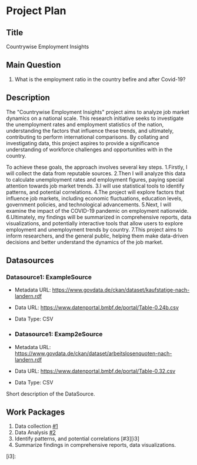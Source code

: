 # Project Plan

## Title
<!-- Give your project a short title. -->
Countrywise Employment Insights

## Main Question

<!-- Think about one main question you want to answer based on the data. -->
1. What is the employment ratio in the country befire and after Covid-19?

## Description

<!-- Describe your data science project in max. 200 words. Consider writing about why and how you attempt it. -->
The "Countrywise Employment Insights" project aims to analyze job market dynamics on a national scale. This research initiative seeks to investigate the unemployment rates and employment statistics of the nation, understanding the factors that influence these trends, and ultimately, contributing to perform international comparisons. By collating and investigating data, this project aspires to provide a significance understanding of workforce challenges and opportunities with in the country.

To achieve these goals, the approach involves several key steps. 
1.Firstly, I will collect the data from reputable sources.
2.Then I will analyze this data to calculate unemployment rates and employment figures, paying special attention towards job market trends. 
3.I will use statistical tools to identify patterns, and potential correlations.
4.The project will explore factors that influence job markets, including economic fluctuations, education levels, government policies, and technological advancements. 
5.Next, I will examine the impact of the COVID-19 pandemic on employment nationwide.
6.Ultimately, my findings will be summarized in comprehensive reports, data visualizations, and potentially interactive tools that allow users to explore employment and unemployment trends by country. 
7.This project aims to inform researchers, and the general public, helping them make data-driven decisions and better understand the dynamics of the job market.

## Datasources

<!-- Describe each datasources you plan to use in a section. Use the prefic "DatasourceX" where X is the id of the datasource. -->

### Datasource1: ExampleSource
* Metadata URL: https://www.govdata.de/ckan/dataset/kaufstatige-nach-landern.rdf
* Data URL: https://www.datenportal.bmbf.de/portal/Table-0.24b.csv
* Data Type: CSV

* ### Datasource1: Examp2eSource
* Metadata URL: https://www.govdata.de/ckan/dataset/arbeitslosenquoten-nach-landern.rdf
* Data URL: https://www.datenportal.bmbf.de/portal/Table-0.32.csv
* Data Type: CSV


Short description of the DataSource.

## Work Packages

<!-- List of work packages ordered sequentially, each pointing to an issue with more details. -->
1. Data collection [#1][i1]
2. Data Analysis [#2][i2]
3. Identify patterns, and potential correlations [#3][i3]
4. Summarize findings in comprehensive reports, data visualizations.


[i1]: https://github.com/Hafsa70/made_HafsaMateen/issues/1
[i2]: https://github.com/Hafsa70/made_HafsaMateen/issues/2
[i3]: 
